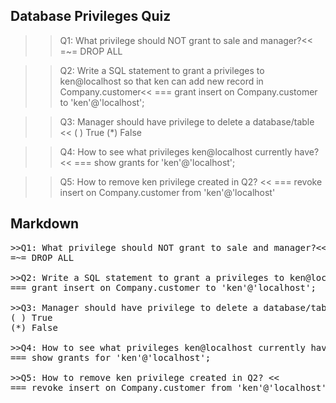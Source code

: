 ## Database Privileges Quiz

>>Q1: What privilege should NOT grant to sale and manager?<<
=~= DROP ALL

>>Q2: Write a SQL statement to grant a privileges to ken@localhost so that ken can add new record in Company.customer<<
=== grant insert on Company.customer to 'ken'@'localhost';

>>Q3: Manager should have privilege to delete a database/table <<
( ) True
(*) False

>>Q4: How to see what privileges ken@localhost currently have? <<
=== show grants for 'ken'@'localhost';

>>Q5: How to remove ken privilege created in Q2? <<
=== revoke insert on Company.customer from 'ken'@'localhost'

## Markdown

<pre>
>>Q1: What privilege should NOT grant to sale and manager?<<
=~= DROP ALL

>>Q2: Write a SQL statement to grant a privileges to ken@localhost so that ken can add new record in Company.customer<<
=== grant insert on Company.customer to 'ken'@'localhost';

>>Q3: Manager should have privilege to delete a database/table <<
( ) True
(*) False

>>Q4: How to see what privileges ken@localhost currently have? <<
=== show grants for 'ken'@'localhost';

>>Q5: How to remove ken privilege created in Q2? <<
=== revoke insert on Company.customer from 'ken'@'localhost'
</pre>

